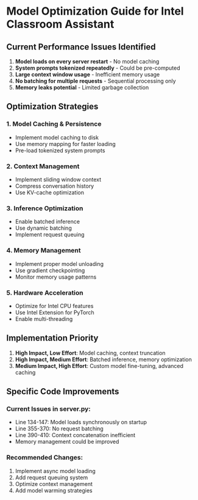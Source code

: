 # Model Optimization Guide for Intel Classroom Assistant

## Current Performance Issues Identified

1. **Model loads on every server restart** - No model caching
2. **System prompts tokenized repeatedly** - Could be pre-computed
3. **Large context window usage** - Inefficient memory usage
4. **No batching for multiple requests** - Sequential processing only
5. **Memory leaks potential** - Limited garbage collection

## Optimization Strategies

### 1. Model Caching & Persistence
- Implement model caching to disk
- Use memory mapping for faster loading
- Pre-load tokenized system prompts

### 2. Context Management
- Implement sliding window context
- Compress conversation history
- Use KV-cache optimization

### 3. Inference Optimization
- Enable batched inference
- Use dynamic batching
- Implement request queuing

### 4. Memory Management
- Implement proper model unloading
- Use gradient checkpointing
- Monitor memory usage patterns

### 5. Hardware Acceleration
- Optimize for Intel CPU features
- Use Intel Extension for PyTorch
- Enable multi-threading

## Implementation Priority

1. **High Impact, Low Effort**: Model caching, context truncation
2. **High Impact, Medium Effort**: Batched inference, memory optimization
3. **Medium Impact, High Effort**: Custom model fine-tuning, advanced caching

## Specific Code Improvements

### Current Issues in server.py:
- Line 134-147: Model loads synchronously on startup
- Line 355-370: No request batching
- Line 390-410: Context concatenation inefficient
- Memory management could be improved

### Recommended Changes:
1. Implement async model loading
2. Add request queuing system
3. Optimize context management
4. Add model warming strategies
